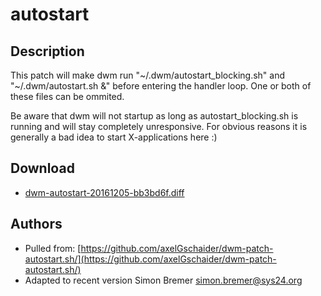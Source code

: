 autostart
======

Description
-----------

This patch will make dwm run "~/.dwm/autostart_blocking.sh" and
"~/.dwm/autostart.sh &" before entering the handler loop. One or both of these
files can be ommited.

Be aware that dwm will not startup as long as autostart_blocking.sh is running
and will stay completely unresponsive. For obvious reasons it is generally a
bad idea to start X-applications here :)

Download
--------

* [dwm-autostart-20161205-bb3bd6f.diff](dwm-autostart-20161205-bb3bd6f.diff)

Authors
-------

* Pulled from: [https://github.com/axelGschaider/dwm-patch-autostart.sh/](https://github.com/axelGschaider/dwm-patch-autostart.sh/)
* Adapted to recent version Simon Bremer <simon.bremer@sys24.org>

